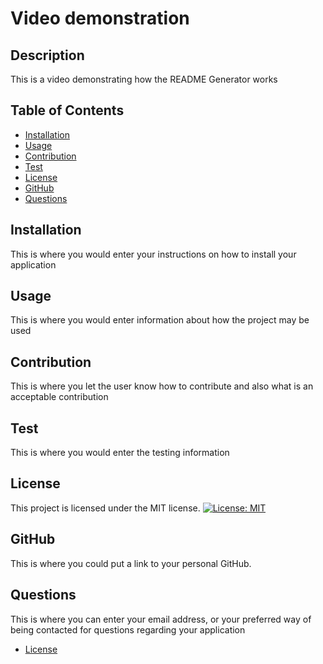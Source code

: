 # Video demonstration

## Description
This is a video demonstrating how the README Generator works

## Table of Contents
* [Installation](#installation)
* [Usage](#usage)
* [Contribution](#contribution)
* [Test](#test)
* [License](#license)
* [GitHub](#github)
* [Questions](#questions)

## Installation
This is where you would enter your instructions on how to install your application

## Usage
This is where you would enter information about how the project may be used

## Contribution
This is where you let the user know how to contribute and also what is an acceptable contribution 

## Test
This is where you would enter the testing information

## License
This project is licensed under the MIT license.
[![License: MIT](https://img.shields.io/badge/License-MIT-yellow.svg)](https://opensource.org/licenses/MIT)

## GitHub
This is where you could put a link to your personal GitHub.

## Questions
This is where you can enter your email address, or your preferred way of being contacted for questions regarding your application 


* [License](https://opensource.org/license/mit)



